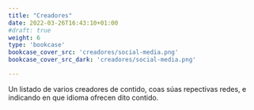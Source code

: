 ```yaml
---
title: "Creadores"
date: 2022-03-26T16:43:10+01:00
#draft: true
weight: 6
type: 'bookcase'
bookcase_cover_src: 'creadores/social-media.png'
bookcase_cover_src_dark: 'creadores/social-media.png'

---
```


Un listado de varios creadores de contido, coas súas repectivas redes, e indicando en que idioma ofrecen dito contido.
